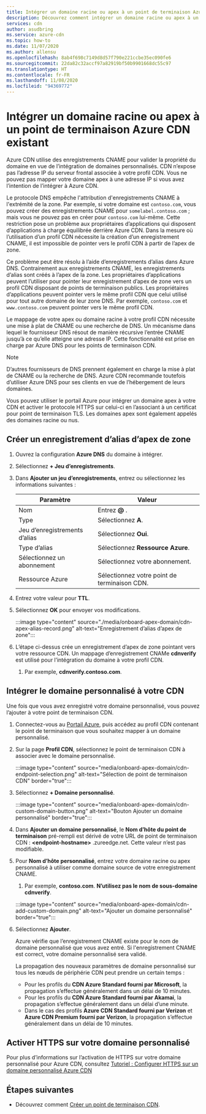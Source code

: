 ```yaml
---
title: Intégrer un domaine racine ou apex à un point de terminaison Azure CDN existant – Portail Azure
description: Découvrez comment intégrer un domaine racine ou apex à un point de terminaison Azure CDN existant à l’aide du portail Azure.
services: cdn
author: asudbring
ms.service: azure-cdn
ms.topic: how-to
ms.date: 11/07/2020
ms.author: allensu
ms.openlocfilehash: 8ab4f698c7149d8d57f790e221ccbe35ec090fe6
ms.sourcegitcommit: 22da82c32accf97a82919bf50b9901668dc55c97
ms.translationtype: HT
ms.contentlocale: fr-FR
ms.lasthandoff: 11/08/2020
ms.locfileid: "94369772"
---
```

# <a name="onboard-a-root-or-apex-domain-to-an-existing-azure-cdn-endpoint"></a>Intégrer un domaine racine ou apex à un point de terminaison Azure CDN existant

Azure CDN utilise des enregistrements CNAME pour valider la propriété du domaine en vue de l’intégration de domaines personnalisés. CDN n’expose pas l’adresse IP du serveur frontal associée à votre profil CDN. Vous ne pouvez pas mapper votre domaine apex à une adresse IP si vous avez l’intention de l’intégrer à Azure CDN.

Le protocole DNS empêche l'attribution d'enregistrements CNAME à l'extrémité de la zone. Par exemple, si votre domaine est `contoso.com`, vous pouvez créer des enregistrements CNAME pour `somelabel.contoso.com` ; mais vous ne pouvez pas en créer pour `contoso.com` lui-même. Cette restriction pose un problème aux propriétaires d’applications qui disposent d’applications à charge équilibrée derrière Azure CDN. Dans la mesure où l’utilisation d’un profil CDN nécessite la création d’un enregistrement CNAME, il est impossible de pointer vers le profil CDN à partir de l’apex de zone.

Ce problème peut être résolu à l’aide d’enregistrements d’alias dans Azure DNS. Contrairement aux enregistrements CNAME, les enregistrements d’alias sont créés à l’apex de la zone. Les propriétaires d’applications peuvent l’utiliser pour pointer leur enregistrement d’apex de zone vers un profil CDN disposant de points de terminaison publics. Les propriétaires d’applications peuvent pointer vers le même profil CDN que celui utilisé pour tout autre domaine de leur zone DNS. Par exemple, `contoso.com` et `www.contoso.com` peuvent pointer vers le même profil CDN. 

Le mappage de votre apex ou domaine racine à votre profil CDN nécessite une mise à plat de CNAME ou une recherche de DNS. Un mécanisme dans lequel le fournisseur DNS résout de manière récursive l’entrée CNAME jusqu’à ce qu’elle atteigne une adresse IP. Cette fonctionnalité est prise en charge par Azure DNS pour les points de terminaison CDN. 

> [!NOTE]
> D’autres fournisseurs de DNS prennent également en charge la mise à plat de CNAME ou la recherche de DNS. Azure CDN recommande toutefois d’utiliser Azure DNS pour ses clients en vue de l’hébergement de leurs domaines.

Vous pouvez utiliser le portail Azure pour intégrer un domaine apex à votre CDN et activer le protocole HTTPS sur celui-ci en l’associant à un certificat pour point de terminaison TLS. Les domaines apex sont également appelés des domaines racine ou nus.

## <a name="create-an-alias-record-for-zone-apex"></a>Créer un enregistrement d’alias d’apex de zone

1. Ouvrez la configuration **Azure DNS** du domaine à intégrer.

2. Sélectionnez **+ Jeu d’enregistrements**.

3. Dans **Ajouter un jeu d’enregistrements**, entrez ou sélectionnez les informations suivantes :

    | Paramètre | Valeur |
    | ------- | ------|
    | Nom | Entrez **@** . |
    | Type | Sélectionnez **A**. |
    | Jeu d’enregistrements d’alias | Sélectionnez **Oui**. |
    | Type d’alias | Sélectionnez **Ressource Azure**. |
    | Sélectionnez un abonnement | Sélectionnez votre abonnement. |
    | Ressource Azure | Sélectionnez votre point de terminaison CDN. |

4. Entrez votre valeur pour **TTL**.

5. Sélectionnez **OK** pour envoyer vos modifications.

    :::image type="content" source="./media/onboard-apex-domain/cdn-apex-alias-record.png" alt-text="Enregistrement d’alias d’apex de zone":::

6. L’étape ci-dessus crée un enregistrement d’apex de zone pointant vers votre ressource CDN. Un mappage d’enregistrement CNAMe **cdnverify** est utilisé pour l’intégration du domaine à votre profil CDN.
    1. Par exemple, **cdnverify.contoso.com**.
    

## <a name="onboard-the-custom-domain-on-your-cdn"></a>Intégrer le domaine personnalisé à votre CDN

Une fois que vous avez enregistré votre domaine personnalisé, vous pouvez l’ajouter à votre point de terminaison CDN. 

1. Connectez-vous au [Portail Azure](https://portal.azure.com/), puis accédez au profil CDN contenant le point de terminaison que vous souhaitez mapper à un domaine personnalisé.
    
2. Sur la page **Profil CDN**, sélectionnez le point de terminaison CDN à associer avec le domaine personnalisé.

    :::image type="content" source="media/onboard-apex-domain/cdn-endpoint-selection.png" alt-text="Sélection de point de terminaison CDN" border="true":::
    
3. Sélectionnez **+ Domaine personnalisé**. 

   :::image type="content" source="media/onboard-apex-domain/cdn-custom-domain-button.png" alt-text="Bouton Ajouter un domaine personnalisé" border="true":::

4. Dans **Ajouter un domaine personnalisé**, le **Nom d’hôte du point de terminaison** pré-rempli est dérivé de votre URL de point de terminaison CDN : **\<endpoint-hostname>** .zureedge.net. Cette valeur n’est pas modifiable.

5. Pour **Nom d’hôte personnalisé**, entrez votre domaine racine ou apex personnalisé à utiliser comme domaine source de votre enregistrement CNAME. 
    1. Par exemple, **contoso.com**. **N’utilisez pas le nom de sous-domaine cdnverify**.

    :::image type="content" source="media/onboard-apex-domain/cdn-add-custom-domain.png" alt-text="Ajouter un domaine personnalisé" border="true":::

6. Sélectionnez **Ajouter**.

   Azure vérifie que l’enregistrement CNAME existe pour le nom de domaine personnalisé que vous avez entré. Si l'enregistrement CNAME est correct, votre domaine personnalisé sera validé. 

   La propagation des nouveaux paramètres de domaine personnalisé sur tous les nœuds de périphérie CDN peut prendre un certain temps : 
    - Pour les profils du **CDN Azure Standard fourni par Microsoft**, la propagation s’effectue généralement dans un délai de 10 minutes. 
    - Pour les profils du **CDN Azure Standard fourni par Akamai**, la propagation s’effectue généralement dans un délai d’une minute. 
    - Dans le cas des profils **Azure CDN Standard fourni par Verizon** et **Azure CDN Premium fourni par Verizon**, la propagation s’effectue généralement dans un délai de 10 minutes.   

## <a name="enable-https-on-your-custom-domain"></a>Activer HTTPS sur votre domaine personnalisé

Pour plus d’informations sur l’activation de HTTPS sur votre domaine personnalisé pour Azure CDN, consultez [Tutoriel : Configurer HTTPS sur un domaine personnalisé Azure CDN](cdn-custom-ssl.md)

## <a name="next-steps"></a>Étapes suivantes

- Découvrez comment [Créer un point de terminaison CDN](cdn-create-new-endpoint.md).
